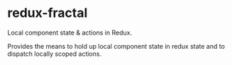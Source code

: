 # redux-fractal
Local component state &amp; actions in Redux.

Provides the means to hold up local component state in redux state and to dispatch locally scoped actions.
